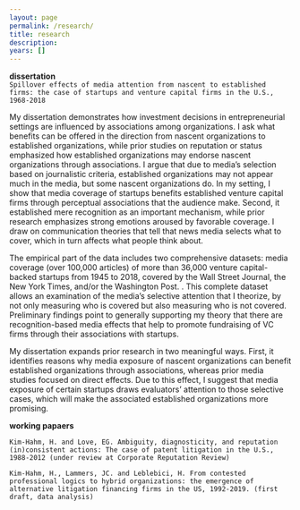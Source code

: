 ```yaml
---
layout: page
permalink: /research/
title: research
description: 
years: []
---
```


<strong>dissertation</strong> <br/>
`Spillover effects of media attention from nascent to established firms: the case of startups and venture capital firms in the U.S., 1968-2018`

My dissertation demonstrates how investment decisions in entrepreneurial settings are influenced by associations among organizations. I ask what benefits can be offered in the direction from nascent organizations to established organizations, while prior studies on reputation or status emphasized how established organizations may endorse nascent organizations through associations.  I argue that due to media’s selection based on journalistic criteria, established organizations may not appear much in the media, but some nascent organizations do. In my setting, I show that media coverage of startups benefits established venture capital firms through perceptual associations that the audience make. Second, it established mere recognition as an important mechanism, while prior research emphasizes strong emotions aroused by favorable coverage. I draw on communication theories that tell that news media selects what to cover, which in turn affects what people think about.

The empirical part of the data includes two comprehensive datasets: media coverage (over 100,000 articles) of more than 36,000 venture capital-backed startups from 1945 to 2018, covered by the Wall Street Journal, the New York Times, and/or the Washington Post. . This complete dataset allows an examination of the media’s selective attention that I theorize, by not only measuring who is covered but also measuring who is not covered. Preliminary findings point to generally supporting my theory that there are recognition-based media effects that help to promote fundraising of VC firms through their associations with startups.

My dissertation expands prior research in two meaningful ways. First, it identifies reasons why media exposure of nascent organizations can benefit established organizations through associations, whereas prior media studies focused on direct effects. Due to this effect, I suggest that media exposure of certain startups draws evaluators’ attention to those selective cases, which will make the associated established organizations more promising.


<strong>working papaers</strong> <br/>

`Kim-Hahm, H. and Love, EG. Ambiguity, diagnosticity, and reputation (in)consistent actions: The case of patent litigation in the U.S., 1988-2012 (under review at Corporate Reputation Review)`

`Kim-Hahm, H., Lammers, JC. and Leblebici, H. From contested professional logics to hybrid organizations: the emergence of alternative litigation financing firms in the US, 1992-2019. (first draft, data analysis)`
